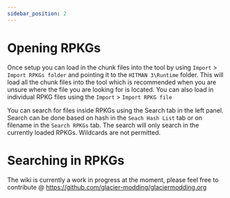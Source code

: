 ```yaml
---
sidebar_position: 2
---
```


# Opening RPKGs

Once setup you can load in the chunk files into the tool by using `Import` > `Import RPKGs folder` and pointing it to the `HITMAN 3\Runtime` folder. This will load all the chunk files into the tool which is recommended when you are unsure where the file you are looking for is located. You can also load in individual RPKG files using the `Import` > `Import RPKG file`

You can search for files inside RPKGs using the Search tab in the left panel. Search can be done based on hash in the `Seach Hash List` tab or on filename in the `Search RPKGs` tab. The search will only search in the currently loaded RPKGs. Wildcards are not permitted.

# Searching in RPKGs

The wiki is currently a work in progress at the moment, please feel free to contribute @ https://github.com/glacier-modding/glaciermodding.org
